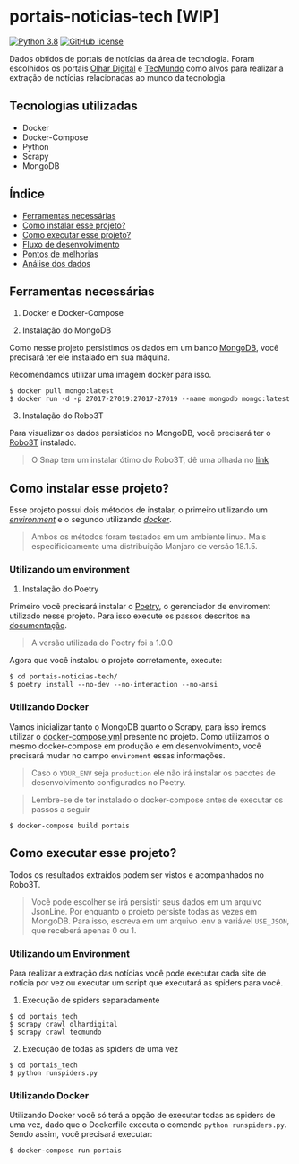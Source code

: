 # portais-noticias-tech [WIP]
[![Python 3.8](https://img.shields.io/badge/python-3.8-blue.svg)](https://www.python.org/downloads/release/python-380/)
[![GitHub license](https://img.shields.io/github/license/Naereen/StrapDown.js.svg)](https://github.com/Naereen/StrapDown.js/blob/master/LICENSE)


Dados obtidos de portais de notícias da área de tecnologia. Foram escolhidos os portais [Olhar Digital](https://olhardigital.com.br/) e [TecMundo](https://www.tecmundo.com.br/) como alvos para realizar a extração de notícias relacionadas ao mundo da tecnologia. 

## Tecnologias utilizadas
* Docker
* Docker-Compose
* Python
* Scrapy
* MongoDB

## Índice

* [Ferramentas necessárias](#ferramentas-necessárias)
* [Como instalar esse projeto?](#como-instalar-esse-projeto)
* [Como executar esse projeto?](#como-executar-esse-projeto)
* [Fluxo de desenvolvimento](docs/fluxo-desenvolvimento.md)
* [Pontos de melhorias](docs/pontos-de-melhorias.md)
* [Análise dos dados](docs/analise-dos-dados.md)


## Ferramentas necessárias

1. Docker e Docker-Compose

2. Instalação do MongoDB 

Como nesse projeto persistimos os dados em um banco [MongoDB](https://www.mongodb.com/), você precisará ter ele instalado em sua máquina.

Recomendamos utilizar uma imagem docker para isso.

```
$ docker pull mongo:latest
$ docker run -d -p 27017-27019:27017-27019 --name mongodb mongo:latest
```

3. Instalação do Robo3T

Para visualizar os dados persistidos no MongoDB, você precisará ter o [Robo3T](https://robomongo.org/download) instalado.

> O Snap tem um instalar ótimo do Robo3T, dê uma olhada no [link](https://snapcraft.io/robo3t-snap)


## Como instalar esse projeto?

Esse projeto possui dois métodos de instalar, o primeiro utilizando um [*environment*](#utilizando-um-environment) e o segundo utilizando [*docker*](#utilizando-docker).

> Ambos os métodos foram testados em um ambiente linux. Mais especificicamente uma distribuição Manjaro de versão 18.1.5.

### Utilizando um environment

1. Instalação do Poetry

Primeiro você precisará instalar o [Poetry](https://python-poetry.org/), o gerenciador de enviroment utilizado nesse projeto. Para isso execute os passos descritos na [documentação](https://python-poetry.org/docs/).

> A versão utilizada do Poetry foi a 1.0.0

Agora que você instalou o projeto corretamente, execute:

```
$ cd portais-noticias-tech/ 
$ poetry install --no-dev --no-interaction --no-ansi
```

### Utilizando Docker

Vamos inicializar tanto o MongoDB quanto o Scrapy, para isso iremos utilizar o [docker-compose.yml](docker-compose.yml) presente no projeto. Como utilizamos o mesmo docker-compose em produção e em desenvolvimento, você precisará mudar no campo `enviroment` essas informações.

> Caso o `YOUR_ENV` seja `production` ele não irá instalar os pacotes de desenvolvimento configurados no Poetry.

> Lembre-se de ter instalado o docker-compose antes de executar os passos a seguir

```
$ docker-compose build portais
```


## Como executar esse projeto?

Todos os resultados extraídos podem ser vistos e acompanhados no Robo3T.

> Você pode escolher se irá persistir seus dados em um arquivo JsonLine. Por enquanto o projeto persiste todas as vezes em MongoDB. Para isso, escreva em um arquivo .env a variável `USE_JSON`, que receberá apenas 0 ou 1.


### Utilizando um Environment

Para realizar a extração das notícias você pode executar cada site de notícia por vez ou executar um script que executará as spiders para você.

1. Execução de spiders separadamente

```
$ cd portais_tech
$ scrapy crawl olhardigital
$ scrapy crawl tecmundo
```

2. Execução de todas as spiders de uma vez

```
$ cd portais_tech
$ python runspiders.py
```

### Utilizando Docker

Utilizando Docker você só terá a opção de executar todas as spiders de uma vez, dado que o Dockerfile executa o comendo `python runspiders.py`. Sendo assim, você precisará executar:

```
$ docker-compose run portais
```
